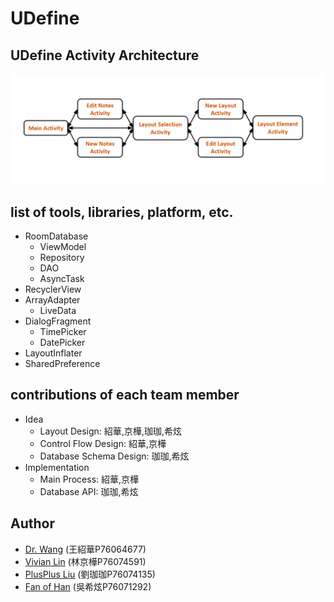 # UDefine

## UDefine Activity Architecture
![](picture/activity_relationship.png)

## list of tools, libraries, platform, etc.
- RoomDatabase
  - ViewModel
  - Repository
  - DAO
  - AsyncTask
- RecyclerView
- ArrayAdapter
  - LiveData
- DialogFragment
  - TimePicker
  - DatePicker
- LayoutInflater  
- SharedPreference



## contributions of each team member
- Idea
  - Layout Design: 紹華,京樺,珈珈,希炫
  - Control Flow Design: 紹華,京樺
  - Database Schema Design: 珈珈,希炫
- Implementation
  - Main Process: 紹華,京樺
  - Database API: 珈珈,希炫

## Author
* [Dr. Wang](https://github.com/oiz5201618) (王紹華P76064677)
* [Vivian Lin](https://github.com/jkrvivian) (林京樺P76074591)
* [PlusPlus Liu](https://github.com/joy45689) (劉珈珈P76074135)
* [Fan of Han](https://github.com/wsp50317) (吳希炫P76071292)
